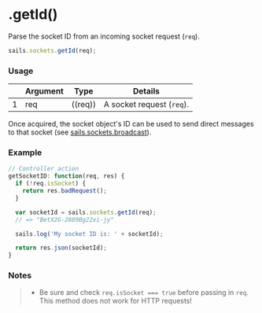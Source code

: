 # .getId()

Parse the socket ID from an incoming socket request (`req`).

```javascript
sails.sockets.getId(req);
```

### Usage

|   |          Argument           | Type                | Details
|---| --------------------------- | ------------------- | -----------
| 1 |           req               | ((req))             | A socket request (`req`).


Once acquired, the socket object's ID can be used to send direct messages to that socket (see [sails.sockets.broadcast](http://sailsjs.org/documentation/reference/websockets/sails.sockets/sails.sockets.broadcast.html)).


### Example

```javascript
// Controller action
getSocketID: function(req, res) {
  if (!req.isSocket) {
    return res.badRequest();
  }

  var socketId = sails.sockets.getId(req);
  // => "BetX2G-2889Bg22xi-jy"

  sails.log('My socket ID is: ' + socketId);

  return res.json(socketId);
}
```


### Notes
> + Be sure and check `req.isSocket === true` before passing in `req`. This method does not work for HTTP requests!


<docmeta name="displayName" value=".getId()">
<docmeta name="pageType" value="method">

